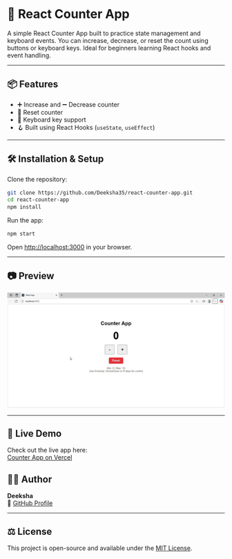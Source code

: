 # 🚀 React Counter App

A simple React Counter App built to practice state management and keyboard events. You can increase, decrease, or reset the count using buttons or keyboard keys. Ideal for beginners learning React hooks and event handling.

---

## 📦 Features

- ➕ Increase and ➖ Decrease counter  
- 🔄 Reset counter  
- 🎹 Keyboard key support  
- 🪝 Built using React Hooks (`useState`, `useEffect`)

---

## 🛠️ Installation & Setup

Clone the repository:

```bash
git clone https://github.com/Deeksha35/react-counter-app.git
cd react-counter-app
npm install
```

Run the app:

```bash
npm start
```

Open [http://localhost:3000](http://localhost:3000) in your browser.

---

## 📷 Preview

![App Demo](./demo.gif)


---
## 🚀 Live Demo

Check out the live app here:  
 [Counter App on Vercel](https://react-counter-m74lq9s6q-deeksha-naiks-projects-eeeb59f7.vercel.app)


## 👩‍💻 Author

**Deeksha**  
🔗 [GitHub Profile](https://github.com/Deeksha35)

---

## ⚖️ License

This project is open-source and available under the [MIT License](LICENSE).
